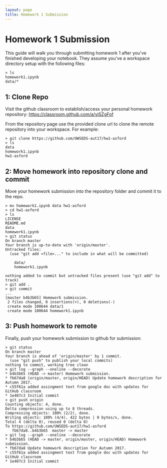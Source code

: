```yaml
---
layout: page
title: Homework 1 Submission
---
```


# Homework 1 Submission

This guide will walk you through submitting homework 1 after you've finished developing your notebook. They assume you've a workspace directory setup with the following files:

````
> ls
homework1.ipynb
data/*
````

## 1: Clone Repo

Visit the github classroom to establish/access your personal homework repository: https://classroom.github.com/a/yiSZgFof 

From the repository page use the provided clone url to clone the remote repository into your workspace. For example:

````
> git clone https://github.com/UWSEDS-aut17/hw1-asford
> ls
data
homework1.ipynb
hw1-asford
````

## 2: Move homework into repository clone and commit

Move your homework submission into the repository folder and commit it to the repo.

````
> mv homework1.ipynb data hw1-asford
> cd hw1-asford
> ls
LICENSE
README.md
data
homework1.ipynb
> git status
On branch master
Your branch is up-to-date with 'origin/master'.
Untracked files:
  (use "git add <file>..." to include in what will be committed)

	data/
	homework1.ipynb

nothing added to commit but untracked files present (use "git add" to track)
> git add .
> git commit
...
[master b4b3b65] Homework submission.
 2 files changed, 0 insertions(+), 0 deletions(-)
 create mode 100644 data/1
 create mode 100644 homework1.ipynb
````

## 3: Push homework to remote

Finally, push your homework submission to github for submission:

````
> git status
On branch master
Your branch is ahead of 'origin/master' by 1 commit.
  (use "git push" to publish your local commits)
nothing to commit, working tree clean
> git log --graph --oneline --decorate
* b4b3b65 (HEAD -> master) Homework submission.
* fb67da8 (origin/master, origin/HEAD) Update homework description for Autumn 2017.
* c55f61a added assingment text from google doc with updates for GitHub classroom
* 1e407c3 Initial commit
> git push origin
Counting objects: 4, done.
Delta compression using up to 8 threads.
Compressing objects: 100% (2/2), done.
Writing objects: 100% (4/4), 422 bytes | 0 bytes/s, done.
Total 4 (delta 0), reused 0 (delta 0)
To https://github.com/UWSEDS-aut17/hw1-asford
   fb67da8..b4b3b65  master -> master
> git log --graph --oneline --decorate
* b4b3b65 (HEAD -> master, origin/master, origin/HEAD) Homework submission.
* fb67da8 Update homework description for Autumn 2017.
* c55f61a added assingment text from google doc with updates for GitHub classroom
* 1e407c3 Initial commit
````
